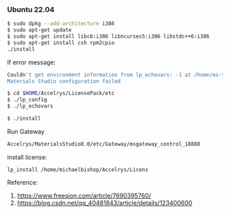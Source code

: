 ### Ubuntu 22.04

```bash
$ sudo dpkg --add-architecture i386
$ sudo apt-get update
$ sudo apt-get install libc6:i386 libncurses5:i386 libstdc++6:i386
$ sudo apt-get install csh rpm2cpio
./install
```

If error message: 
```bash
Couldn't get environment information from lp_echovars: -1 at /home/ms-test/Accelrys/MaterialsStudio8.0/share/Install/Scripts/MSConfig.pm line 296.
Materials Studio configuration failed
```

```bash
$ cd $HOME/Accelrys/LicensePack/etc
$ ./lp_config
$ ./lp_echovars
```

```bash
$ ./install
```

Run Gateway
```bash
Accelrys/MaterialsStudio8.0/etc/Gateway/msgateway_control_18888
```

install license:
```
lp_install /home/michaelbishop/Accelrys/Licens
```


Reference:
1. https://www.freesion.com/article/7690395760/
2. https://blog.csdn.net/qq_40481843/article/details/123400600
